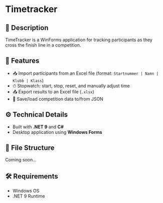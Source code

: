 ﻿# Timetracker

## 📝 Description
TimeTracker is a WinForms application for tracking participants as they cross the finish line in a competition.

## 🚀 Features
- 📥 Import participants from an Excel file (format: `Startnummer | Namn | Klubb | Klass`)
- ⏱ Stopwatch: start, stop, reset, and manually adjust time
- 📤 Export results to an Excel file (`.xlsx`)
- 💾 Save/load competition data to/from JSON

## ⚙️ Technical Details
- Built with **.NET 9** and **C#**
- Desktop application using **Windows Forms**

## 📂 File Structure
Coming soon...

## 🛠️ Requirements
- Windows OS
- .NET 9 Runtime

